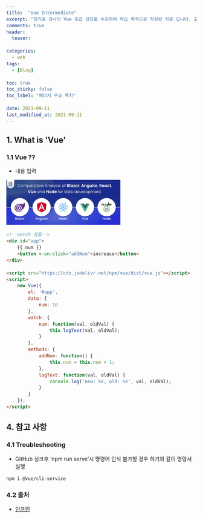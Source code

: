 ```yaml
---
title:  "Vue Intermediate"
excerpt: "장기효 강사의 Vue 중급 강좌를 수강하며 학습 목적으로 작성된 자료 입니다. 출처는 하단을 참고 바랍니다."
comments: true
header:
  teaser: 

categories:
  - web
tags:
  - [Blog]

toc: true
toc_sticky: false
toc_label: "페이지 주요 목차" 
 
date: 2021-09-11
last_modified_at: 2021-09-11
---
```


## 1. What is 'Vue'

### 1.1 Vue ??
  
  * 내용 입력<br/>
  <img src="/web/images/vue-2-1.png" width="60%" height="30%" title="Vue 구조" alt="툴팁"/>

```html
<!--watch 샘플-->
<div id="app">
    {{ num }}
    <button v-on:click="addNum">increase</button>
</div>

<script src="https://cdn.jsdelivr.net/npm/vue/dist/vue.js"></script>
<script>
    new Vue({
        el: '#app',
        data: {
            num: 10
        },
        watch: {
            num: function(val, oldVal) {
                this.logText(val, oldVal);
            }
        },
        methods: {
            addNum: function() {
                this.num = this.num + 1;
            },
            logText: function(val, oldVal) {
                console.log('new: %s, old: %s', val, oldVal);
            }
        }
    });
</script>
```

## 4. 참고 사항

### 4.1 Troubleshooting

  * GitHub 싱크후 ‘npm run serve’시 명령어 인식 불가할 경우 하기와 같이 명령서 실행
  
```
npm i @vue/cli-service
```

### 4.2 출처

  * [인프런](https://www.inflearn.com/course/Age-of-Vuejs)
